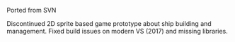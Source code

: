Ported from SVN

Discontinued 2D sprite based game prototype about ship building and management. Fixed build issues on modern VS (2017) and missing libraries.
